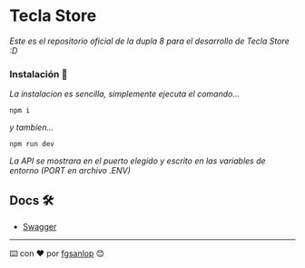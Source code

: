 # Tecla Store

_Este es el repositorio oficial de la dupla 8 para el desarrollo de Tecla Store :D_

### Instalación 🔧

_La instalacion es sencilla, simplemente ejecuta el comando..._

```
npm i
```

_y tambien..._

```
npm run dev
```

_La API se mostrara en el puerto elegido y escrito en las variables de entorno (PORT en archivo .ENV)_

## Docs 🛠️

* [Swagger](https://app.swaggerhub.com/apis/GusAlmazan/API_TeclaStore/1.0.0)

---
⌨️ con ❤️ por [fgsanlop](https://github.com/fgsanlop) 😊
